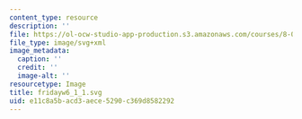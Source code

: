 ```yaml
---
content_type: resource
description: ''
file: https://ol-ocw-studio-app-production.s3.amazonaws.com/courses/8-01sc-classical-mechanics-fall-2016/e11c8a5bacd3aece5290c369d8582292_fridayw6_1_1.svg
file_type: image/svg+xml
image_metadata:
  caption: ''
  credit: ''
  image-alt: ''
resourcetype: Image
title: fridayw6_1_1.svg
uid: e11c8a5b-acd3-aece-5290-c369d8582292
---
```

